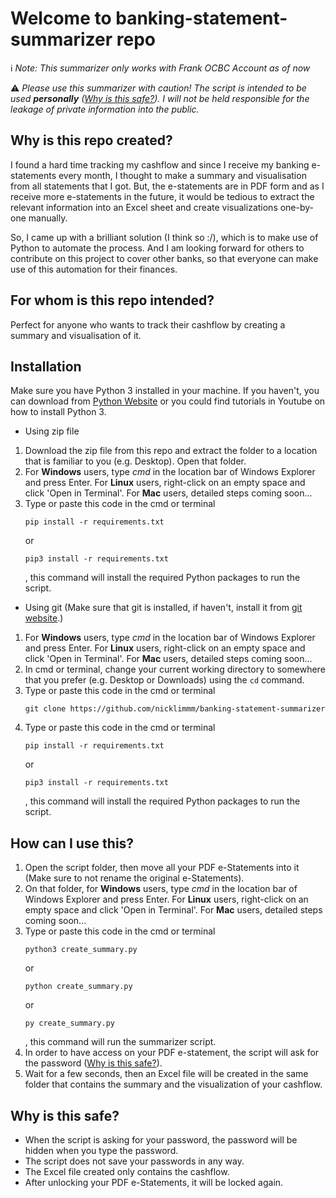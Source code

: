 # Welcome to banking-statement-summarizer repo

:information_source: *Note: This summarizer only works with Frank OCBC Account as of now*

:warning: *Please use this summarizer with caution! The script is intended to be used **personally** ([Why is this safe?](#why-is-this-safe?)). I will not be held responsible for the leakage of private information into the public.*

## Why is this repo created?
I found a hard time tracking my cashflow and since I receive my banking e-statements every month, I thought to make a summary and visualisation from all statements that I got. But, the e-statements are in PDF form and as I receive more e-statements in the future, it would be tedious to extract the relevant information into an Excel sheet and create visualizations one-by-one manually.

So, I came up with a brilliant solution (I think so :/), which is to make use of Python to automate the process. And I am looking forward for others to contribute on this project to cover other banks, so that everyone can make use of this automation for their finances.

## For whom is this repo intended?
Perfect for anyone who wants to track their cashflow by creating a summary and visualisation of it.

## Installation
Make sure you have Python 3 installed in your machine. If you haven't, you can download from [Python Website](https://www.python.org/downloads/) or you could find tutorials in Youtube on how to install Python 3.
- Using zip file
1. Download the zip file from this repo and extract the folder to a location that is familiar to you (e.g. Desktop). Open that folder.
2. For **Windows** users, type *cmd* in the location bar of Windows Explorer and press Enter. For **Linux** users, right-click on an empty space and click 'Open in Terminal'. For **Mac** users, detailed steps coming soon...
3. Type or paste this code in the cmd or terminal
   ```
   pip install -r requirements.txt
   ``` 
   or 
   ```
   pip3 install -r requirements.txt
   ```
   , this command will install the required Python packages to run the script.

- Using git (Make sure that git is installed, if haven't, install it from [git website](https://git-scm.com/).)
1. For **Windows** users, type *cmd* in the location bar of Windows Explorer and press Enter. For **Linux** users, right-click on an empty space and click 'Open in Terminal'. For **Mac** users, detailed steps coming soon...
2. In cmd or terminal, change your current working directory to somewhere that you prefer (e.g. Desktop or Downloads) using the ```cd``` command.
3. Type or paste this code in the cmd or terminal
   ```
   git clone https://github.com/nicklimmm/banking-statement-summarizer
   ```
4. Type or paste this code in the cmd or terminal
   ```
   pip install -r requirements.txt
   ``` 
   or 
   ```
   pip3 install -r requirements.txt
   ```
   , this command will install the required Python packages to run the script.

## How can I use this?
1. Open the script folder, then move all your PDF e-Statements into it (Make sure to not rename the original e-Statements).
2. On that folder, for **Windows** users, type *cmd* in the location bar of Windows Explorer and press Enter. For **Linux** users, right-click on an empty space and click 'Open in Terminal'. For **Mac** users, detailed steps coming soon...
3. Type or paste this code in the cmd or terminal
   ```
   python3 create_summary.py
   ```
   or
   ```
   python create_summary.py
   ```
   or
   ```
   py create_summary.py
   ```
   , this command will run the summarizer script.
4. In order to have access on your PDF e-statement, the script will ask for the password ([Why is this safe?](#why-is-this-safe?)).
5. Wait for a few seconds, then an Excel file will be created in the same folder that contains the summary and the visualization of your cashflow.

## Why is this safe?
- When the script is asking for your password, the password will be hidden when you type the password.
- The script does not save your passwords in any way.
- The Excel file created only contains the cashflow.
- After unlocking your PDF e-Statements, it will be locked again.
